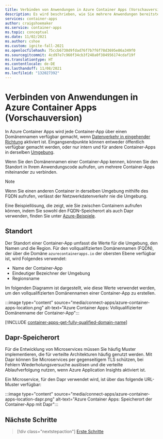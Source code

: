 ```yaml
---
title: Verbinden von Anwendungen in Azure Container Apps (Vorschauversion)
description: Es wird beschrieben, wie Sie mehrere Anwendungen bereitstellen, die in Azure Container Apps miteinander kommunizieren.
services: container-apps
author: craigshoemaker
ms.service: container-apps
ms.topic: conceptual
ms.date: 11/02/2021
ms.author: cshoe
ms.custom: ignite-fall-2021
ms.openlocfilehash: 75ccb6730d9fdad76f7b7f6f78d3695e86a349f0
ms.sourcegitcommit: 4cd97e7c960f34cb3f248a0f384956174cdaf19f
ms.translationtype: HT
ms.contentlocale: de-DE
ms.lasthandoff: 11/08/2021
ms.locfileid: "132027392"
---
```

# <a name="connect-applications-in-azure-container-apps-preview"></a>Verbinden von Anwendungen in Azure Container Apps (Vorschauversion)

In Azure Container Apps wird jede Container-App über einen Domänennamen verfügbar gemacht, wenn [Datenverkehr in eingehender Richtung](ingress.md) aktiviert ist. Eingangsendpunkte können entweder öffentlich verfügbar gemacht werden, oder nur intern und für andere Container-Apps in derselben [Umgebung](environment.md).

Wenn Sie den Domänennamen einer Container-App kennen, können Sie den Standort in Ihrem Anwendungscode aufrufen, um mehrere Container-Apps miteinander zu verbinden.

> [!NOTE]
> Wenn Sie einen anderen Container in derselben Umgebung mithilfe des FQDN aufrufen, verlässt der Netzwerkdatenverkehr nie die Umgebung.

Eine Beispiellösung, die zeigt, wie Sie zwischen Containern aufrufen können, indem Sie sowohl den FQDN-Speicherort als auch Dapr verwenden, finden Sie unter [Azure-Beispiele](https://github.com/Azure-Samples/container-apps-connect-multiple-apps).

## <a name="location"></a>Standort

Der Standort einer Container-App umfasst die Werte für die Umgebung, den Namen und die Region. Für den vollqualifizierten Domänennamen (FQDN), der über die Domäne `azurecontainerapps.io` der obersten Ebene verfügbar ist, wird Folgendes verwendet:

- Name der Container-App
- Eindeutiger Bezeichner der Umgebung
- Regionsname

Im folgenden Diagramm ist dargestellt, wie diese Werte verwendet werden, um den vollqualifizierten Domänennamen einer Container-App zu erstellen.

:::image type="content" source="media/connect-apps/azure-container-apps-location.png" alt-text="Azure Container Apps: Vollqualifizierter Domänenname der Container-App":::

[!INCLUDE [container-apps-get-fully-qualified-domain-name](../../includes/container-apps-get-fully-qualified-domain-name.md)]

## <a name="dapr-location"></a>Dapr-Speicherort

Für die Entwicklung von Microservices müssen Sie häufig Muster implementieren, die für verteilte Architekturen häufig genutzt werden. Mit Dapr können Sie Microservices per gegenseitigem TLS schützen, bei Fehlern Wiederholungsversuche auslösen und die verteilte Ablaufverfolgung nutzen, wenn Azure Application Insights aktiviert ist.

Ein Microservice, für den Dapr verwendet wird, ist über das folgende URL-Muster verfügbar:

:::image type="content" source="media/connect-apps/azure-container-apps-location-dapr.png" alt-text="Azure Container Apps: Speicherort der Container-App mit Dapr":::

## <a name="next-steps"></a>Nächste Schritte

> [!div class="nextstepaction"]
> [Erste Schritte](get-started.md)
